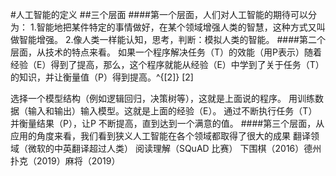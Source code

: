 #人工智能的定义
##三个层面
####第一个层面，人们对人工智能的期待可以分为：
1.智能地把某件特定的事情做好，在某个领域增强人类的智慧，这种方式又叫做智能增强。
2.像人类一样能认知，思考，判断：模拟人类的智能。
####第二个层面，从技术的特点来看。
如果一个程序解决任务（T）的效能（用P表示）随着经验（E）得到了提高，那么，这个程序就能从经验（E）中学到了关于任务（T）的知识，并让衡量值（P）得到提高。^{[2]} 
[2]
 

选择一个模型结构（例如逻辑回归，决策树等），这就是上面说的程序。
用训练数据（输入和输出）输入模型。这就是上面的经验（E）。
通过不断执行任务（T）并衡量结果（P），让P
不断提高，直到达到一个满意的值。
####第三个层面，从应用的角度来看，我们看到狭义人工智能在各个领域都取得了很大的成果
翻译领域（微软的中英翻译超过人类）
阅读理解（SQuAD 比赛）
下围棋（2016）德州扑克（2019）麻将（2019）